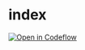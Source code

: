 # index

[![Open in Codeflow](https://developer.stackblitz.com/img/open_in_codeflow.svg)](https:///pr.new/emilyychau/index)
